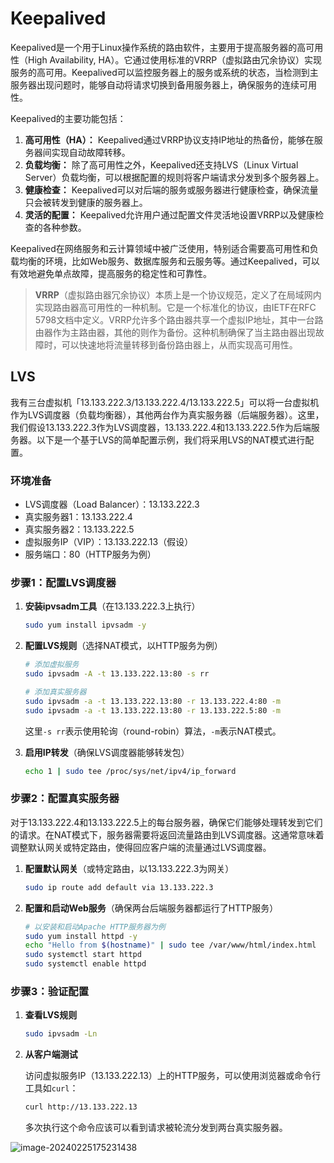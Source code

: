 # Keepalived

Keepalived是一个用于Linux操作系统的路由软件，主要用于提高服务器的高可用性（High Availability, HA）。它通过使用标准的VRRP（虚拟路由冗余协议）实现服务的高可用。Keepalived可以监控服务器上的服务或系统的状态，当检测到主服务器出现问题时，能够自动将请求切换到备用服务器上，确保服务的连续可用性。

Keepalived的主要功能包括：

1. **高可用性（HA）：** Keepalived通过VRRP协议支持IP地址的热备份，能够在服务器间实现自动故障转移。
2. **负载均衡：** 除了高可用性之外，Keepalived还支持LVS（Linux Virtual Server）负载均衡，可以根据配置的规则将客户端请求分发到多个服务器上。
3. **健康检查：** Keepalived可以对后端的服务或服务器进行健康检查，确保流量只会被转发到健康的服务器上。
4. **灵活的配置：** Keepalived允许用户通过配置文件灵活地设置VRRP以及健康检查的各种参数。

Keepalived在网络服务和云计算领域中被广泛使用，特别适合需要高可用性和负载均衡的环境，比如Web服务、数据库服务和云服务等。通过Keepalived，可以有效地避免单点故障，提高服务的稳定性和可靠性。

> **VRRP**（虚拟路由器冗余协议）本质上是一个协议规范，定义了在局域网内实现路由器高可用性的一种机制。它是一个标准化的协议，由IETF在RFC 5798文档中定义。VRRP允许多个路由器共享一个虚拟IP地址，其中一台路由器作为主路由器，其他的则作为备份。这种机制确保了当主路由器出现故障时，可以快速地将流量转移到备份路由器上，从而实现高可用性。



## LVS

我有三台虚拟机「13.133.222.3/13.133.222.4/13.133.222.5」可以将一台虚拟机作为LVS调度器（负载均衡器），其他两台作为真实服务器（后端服务器）。这里，我们假设13.133.222.3作为LVS调度器，13.133.222.4和13.133.222.5作为后端服务器。以下是一个基于LVS的简单配置示例，我们将采用LVS的NAT模式进行配置。

### 环境准备

- LVS调度器（Load Balancer）：13.133.222.3
- 真实服务器1：13.133.222.4
- 真实服务器2：13.133.222.5
- 虚拟服务IP（VIP）：13.133.222.13（假设）
- 服务端口：80（HTTP服务为例）

### 步骤1：配置LVS调度器

1. **安装ipvsadm工具**（在13.133.222.3上执行）

   ```bash
   sudo yum install ipvsadm -y
   ```

2. **配置LVS规则**（选择NAT模式，以HTTP服务为例）

   ```bash
   # 添加虚拟服务
   sudo ipvsadm -A -t 13.133.222.13:80 -s rr
   
   # 添加真实服务器
   sudo ipvsadm -a -t 13.133.222.13:80 -r 13.133.222.4:80 -m
   sudo ipvsadm -a -t 13.133.222.13:80 -r 13.133.222.5:80 -m
   ```

   这里`-s rr`表示使用轮询（round-robin）算法，`-m`表示NAT模式。

3. **启用IP转发**（确保LVS调度器能够转发包）

   ```bash
   echo 1 | sudo tee /proc/sys/net/ipv4/ip_forward
   ```

### 步骤2：配置真实服务器

对于13.133.222.4和13.133.222.5上的每台服务器，确保它们能够处理转发到它们的请求。在NAT模式下，服务器需要将返回流量路由到LVS调度器。这通常意味着调整默认网关或特定路由，使得回应客户端的流量通过LVS调度器。

1. **配置默认网关**（或特定路由，以13.133.222.3为网关）

   ```bash
   sudo ip route add default via 13.133.222.3
   ```

2. **配置和启动Web服务**（确保两台后端服务器都运行了HTTP服务）

   ```bash
   # 以安装和启动Apache HTTP服务器为例
   sudo yum install httpd -y
   echo "Hello from $(hostname)" | sudo tee /var/www/html/index.html
   sudo systemctl start httpd
   sudo systemctl enable httpd
   ```

### 步骤3：验证配置

1. **查看LVS规则**

   ```bash
   sudo ipvsadm -Ln
   ```

2. **从客户端测试**

   访问虚拟服务IP（13.133.222.13）上的HTTP服务，可以使用浏览器或命令行工具如`curl`：

   ```bash
   curl http://13.133.222.13
   ```

   多次执行这个命令应该可以看到请求被轮流分发到两台真实服务器。

![image-20240225175231438](https://wangigor-typora-images.oss-cn-chengdu.aliyuncs.com/image-20240225175231438.png)